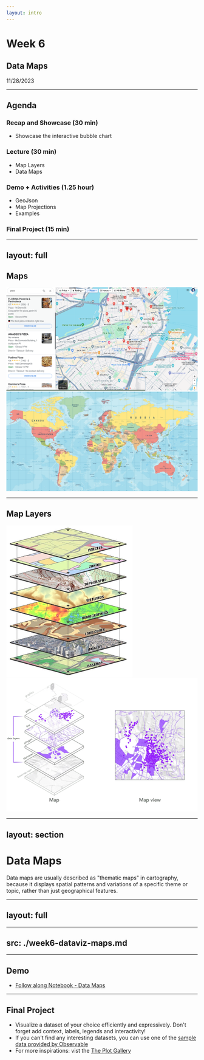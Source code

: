```yaml
---
layout: intro
--- 
```

# Week 6
## Data Maps
11/28/2023

<Credit />

---

## Agenda

### Recap and Showcase (30 min)
- Showcase the interactive bubble chart
### Lecture (30 min)
- Map Layers
- Data Maps
### Demo + Activities (1.25 hour)
- GeoJson
- Map Projections
- Examples
### Final Project (15 min)


<!-- ### Recap and Warm-up (30 min)
- The Visual Information-Seeking Mantra + Examples
- How to plot a matrix using Observable Plot - [Isotype Matrix Notebook](https://observablehq.com/@datavizstudio/person-isotype-matrix)
### Demo + Exercises (2h)
- Quantative and Categorical Colors
- Tips and Pointers
- Zoom and Filter
- User Inputs
- Exercise: Recreate the [Gapminder visualization](https://www.gapminder.org/tools/#$chart-type=bubbles&url=v1) made famous by Hans Rosling.  -->

---
layout: full
--- 

## Maps

<div class="grid grid-cols-2 gap-2">
    <v-clicks>
        <img src="/images/week6/google-maps.png" />
        <img src="/images/week6/world-map-2022.jpeg" />
    </v-clicks>
</div>

--- 

## Map Layers

<div class="grid grid-cols-3 gap-2">
    <v-clicks>
        <img src="/images/week6/gis-date-layers.jpeg" style="height: 400px" />
        <img src="/images/week6/map-data-layers.webp" class="col-span-2" />
    </v-clicks>
</div>

<!-- Maps has a long history.  -->

---
layout: section
---

# Data Maps

Data maps are usually described as "thematic maps" in cartography, because it displays spatial patterns and variations of a specific theme or topic, rather than just geographical features.

<!-- Data maps are usually described as "thematic maps" in cartography, because it displays spatial patterns and variations of a specific theme or topic, rather than just geographical features. It is designed to communicate information about a particular subject within a geographic area. Data maps use various visual elements, such as colors, symbols, and patterns, to represent data and help viewers understand spatial relationships and distributions. -->

---
layout: full
--- 

---
src: ./week6-dataviz-maps.md
---


---

## Demo

- [Follow along Notebook - Data Maps](https://observablehq.com/@datavizstudio/data-maps)

---

## Final Project

- Visualize a dataset of your choice efficiently and expressively. Don't forget add context, labels, legends and interactivity!
- If you can't find any interesting datasets, you can use one of the [sample data provided by Observable](https://observablehq.com/@observablehq/sample-datasets)
- For more inspirations: vist the [The Plot Gallery](https://observablehq.com/@observablehq/plot-gallery)